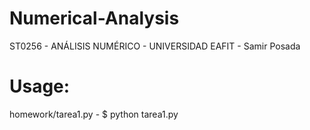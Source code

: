 # Numerical-Analysis
ST0256 - ANÁLISIS NUMÉRICO - UNIVERSIDAD EAFIT  - Samir Posada

# Usage:
homework/tarea1.py - $ python tarea1.py